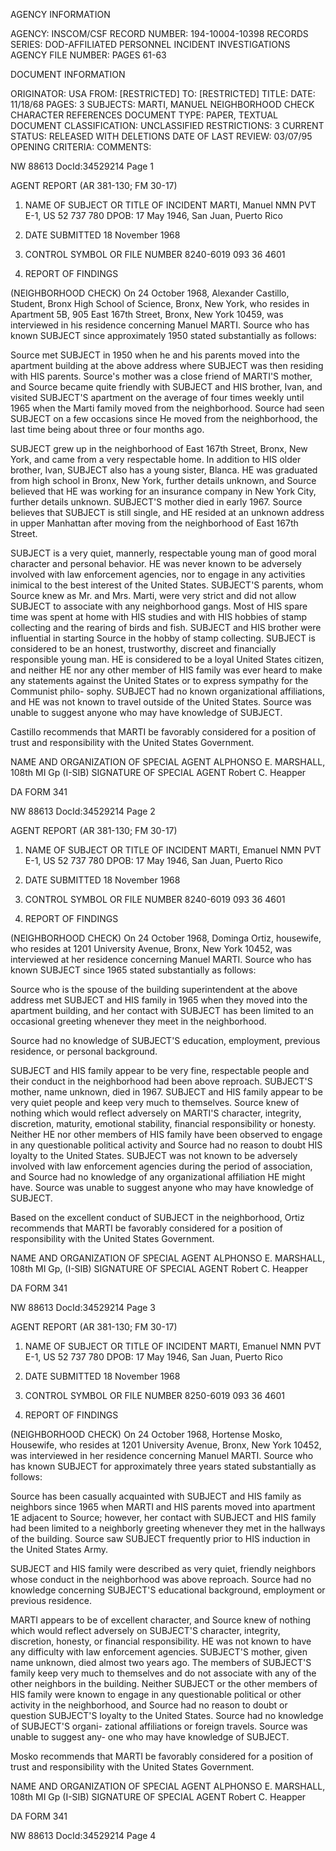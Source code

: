 AGENCY INFORMATION

AGENCY: INSCOM/CSF
RECORD NUMBER: 194-10004-10398
RECORDS SERIES: DOD-AFFILIATED PERSONNEL INCIDENT INVESTIGATIONS
AGENCY FILE NUMBER: PAGES 61-63

DOCUMENT INFORMATION

ORIGINATOR: USA
FROM: [RESTRICTED]
TO: [RESTRICTED]
TITLE:
DATE: 11/18/68
PAGES: 3
SUBJECTS: MARTI, MANUEL
NEIGHBORHOOD CHECK
CHARACTER REFERENCES
DOCUMENT TYPE: PAPER, TEXTUAL DOCUMENT
CLASSIFICATION: UNCLASSIFIED
RESTRICTIONS: 3
CURRENT STATUS: RELEASED WITH DELETIONS
DATE OF LAST REVIEW: 03/07/95
OPENING CRITERIA:
COMMENTS:

NW 88613 DocId:34529214 Page 1

AGENT REPORT
(AR 381-130; FM 30-17)

1. NAME OF SUBJECT OR TITLE OF INCIDENT
MARTI, Manuel NMN
PVT E-1, US 52 737 780
DPOB: 17 May 1946, San Juan, Puerto Rico
2. DATE SUBMITTED
18 November 1968
3. CONTROL SYMBOL OR FILE NUMBER
8240-6019
093 36 4601

4. REPORT OF FINDINGS

(NEIGHBORHOOD CHECK) On 24 October 1968, Alexander Castillo,
Student, Bronx High School of Science, Bronx, New York, who resides in
Apartment 5B, 905 East 167th Street, Bronx, New York 10459, was interviewed
in his residence concerning Manuel MARTI. Source who has known SUBJECT
since approximately 1950 stated substantially as follows:

Source met SUBJECT in 1950 when he and his parents moved into
the apartment building at the above address where SUBJECT was then residing
with HIS parents. Source's mother was a close friend of MARTI'S mother,
and Source became quite friendly with SUBJECT and HIS brother, Ivan, and
visited SUBJECT'S apartment on the average of four times weekly until 1965
when the Marti family moved from the neighborhood. Source had seen SUBJECT
on a few occasions since He moved from the neighborhood, the last time
being about three or four months ago.

SUBJECT grew up in the neighborhood of East 167th Street, Bronx,
New York, and came from a very respectable home. In addition to HIS older
brother, Ivan, SUBJECT also has a young sister, Blanca. HE was graduated
from high school in Bronx, New York, further details unknown, and Source
believed that HE was working for an insurance company in New York City,
further details unknown. SUBJECT'S mother died in early 1967. Source
believes that SUBJECT is still single, and HE resided at an unknown address
in upper Manhattan after moving from the neighborhood of East 167th Street.

SUBJECT is a very quiet, mannerly, respectable young man of
good moral character and personal behavior. HE was never known to be
adversely involved with law enforcement agencies, nor to engage in any
activities inimical to the best interest of the United States. SUBJECT'S
parents, whom Source knew as Mr. and Mrs. Marti, were very strict and did
not allow SUBJECT to associate with any neighborhood gangs. Most of HIS
spare time was spent at home with HIS studies and with HIS hobbies of stamp
collecting and the rearing of birds and fish. SUBJECT and HIS brother were
influential in starting Source in the hobby of stamp collecting. SUBJECT is
considered to be an honest, trustworthy, discreet and financially responsible
young man. HE is considered to be a loyal United States citizen, and neither
HE nor any other member of HIS family was ever heard to make any statements
against the United States or to express sympathy for the Communist philo-
sophy. SUBJECT had no known organizational affiliations, and HE was not
known to travel outside of the United States. Source was unable to suggest
anyone who may have knowledge of SUBJECT.

Castillo recommends that MARTI be favorably considered for a
position of trust and responsibility with the United States Government.

NAME AND ORGANIZATION OF SPECIAL AGENT
ALPHONSO E. MARSHALL, 108th MI Gp (I-SIB)
SIGNATURE OF SPECIAL AGENT
Robert C. Heapper

DA FORM 341

NW 88613 DocId:34529214 Page 2

AGENT REPORT
(AR 381-130; FM 30-17)

1. NAME OF SUBJECT OR TITLE OF INCIDENT
MARTI, Emanuel NMN
PVT E-1, US 52 737 780
DPOB: 17 May 1946, San Juan, Puerto Rico
2. DATE SUBMITTED
18 November 1968
3. CONTROL SYMBOL OR FILE NUMBER
8240-6019
093 36 4601

4. REPORT OF FINDINGS

(NEIGHBORHOOD CHECK) On 24 October 1968, Dominga Ortiz,
housewife, who resides at 1201 University Avenue, Bronx, New York 10452,
was interviewed at her residence concerning Manuel MARTI. Source who has
known SUBJECT since 1965 stated substantially as follows:

Source who is the spouse of the building superintendent at the
above address met SUBJECT and HIS family in 1965 when they moved into
the apartment building, and her contact with SUBJECT has been limited to
an occasional greeting whenever they meet in the neighborhood.

Source had no knowledge of SUBJECT'S education, employment,
previous residence, or personal background.

SUBJECT and HIS family appear to be very fine, respectable people
and their conduct in the neighborhood had been above reproach. SUBJECT'S
mother, name unknown, died in 1967. SUBJECT and HIS family appear to be
very quiet people and keep very much to themselves. Source knew of nothing
which would reflect adversely on MARTI'S character, integrity, discretion,
maturity, emotional stability, financial responsibility or honesty. Neither
HE nor other members of HIS family have been observed to engage in any
questionable political activity and Source had no reason to doubt HIS loyalty
to the United States. SUBJECT was not known to be adversely involved with
law enforcement agencies during the period of association, and Source had
no knowledge of any organizational affiliation HE might have. Source was
unable to suggest anyone who may have knowledge of SUBJECT.

Based on the excellent conduct of SUBJECT in the neighborhood,
Ortiz recommends that MARTI be favorably considered for a position of
responsibility with the United States Government.

NAME AND ORGANIZATION OF SPECIAL AGENT
ALPHONSO E. MARSHALL, 108th MI Gp, (I-SIB)
SIGNATURE OF SPECIAL AGENT
Robert C. Heapper

DA FORM 341

NW 88613 DocId:34529214 Page 3

AGENT REPORT
(AR 381-130; FM 30-17)

1. NAME OF SUBJECT OR TITLE OF INCIDENT
MARTI, Emanuel NMN
PVT E-1, US 52 737 780
DPOB: 17 May 1946, San Juan, Puerto Rico
2. DATE SUBMITTED
18 November 1968
3. CONTROL SYMBOL OR FILE NUMBER
8250-6019
093 36 4601

4. REPORT OF FINDINGS

(NEIGHBORHOOD CHECK) On 24 October 1968, Hortense Mosko,
Housewife, who resides at 1201 University Avenue, Bronx, New York 10452,
was interviewed in her residence concerning Manuel MARTI. Source who has
known SUBJECT for approximately three years stated substantially as follows:

Source has been casually acquainted with SUBJECT and HIS family
as neighbors since 1965 when MARTI and HIS parents moved into apartment 1E
adjacent to Source; however, her contact with SUBJECT and HIS family had
been limited to a neighborly greeting whenever they met in the hallways of
the building. Source saw SUBJECT frequently prior to HIS induction in the
United States Army.

SUBJECT and HIS family were described as very quiet, friendly
neighbors whose conduct in the neighborhood was above reproach. Source had
no knowledge concerning SUBJECT'S educational background, employment or
previous residence.

MARTI appears to be of excellent character, and Source knew of
nothing which would reflect adversely on SUBJECT'S character, integrity,
discretion, honesty, or financial responsibility. HE was not known to have
any difficulty with law enforcement agencies. SUBJECT'S mother, given
name unknown, died almost two years ago. The members of SUBJECT'S family
keep very much to themselves and do not associate with any of the other
neighbors in the building. Neither SUBJECT or the other members of HIS
family were known to engage in any questionable political or other activity
in the neighborhood, and Source had no reason to doubt or question SUBJECT'S
loyalty to the United States. Source had no knowledge of SUBJECT'S organi-
zational affiliations or foreign travels. Source was unable to suggest any-
one who may have knowledge of SUBJECT.

Mosko recommends that MARTI be favorably considered for a position
of trust and responsibility with the United States Government.

NAME AND ORGANIZATION OF SPECIAL AGENT
ALPHONSO E. MARSHALL, 108th MI Gp (I-SIB)
SIGNATURE OF SPECIAL AGENT
Robert C. Heapper

DA FORM 341

NW 88613 DocId:34529214 Page 4
